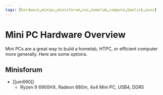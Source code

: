 ```yaml
---
tags: [hardware,minipc,minisforum,nuc,homelab,compute,beelink,asus]
---
```

# Mini PC Hardware Overview

Mini PCs are a great way to build a homelab, HTPC, or efficient computer more generally. Here are some options.

## Minisforum

* [[um690]]
  * Ryzen 9 6900HX, Radeon 680m, 4x4 Mini PC, USB4, DDR5
